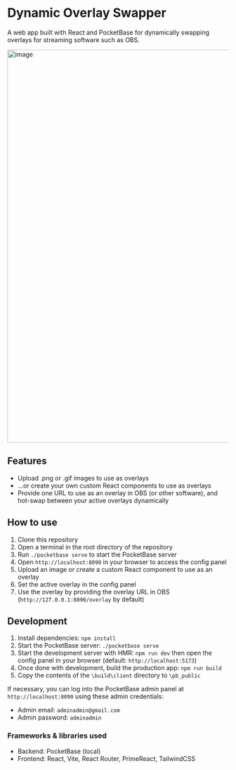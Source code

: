 # Dynamic Overlay Swapper

A web app built with React and PocketBase for dynamically swapping overlays for streaming software such as OBS.

<img width="1919" height="895" alt="image" src="https://github.com/user-attachments/assets/3a429770-cea2-4844-8326-b8f5592c7a6a" />


## Features

- Upload .png or .gif images to use as overlays
- ...or create your own custom React components to use as overlays
- Provide one URL to use as an overlay in OBS (or other software), and hot-swap between your active overlays dynamically

## How to use

1. Clone this repository
2. Open a terminal in the root directory of the repository
3. Run `./pocketbase serve` to start the PocketBase server
4. Open `http://localhost:8090` in your browser to access the config panel
5. Upload an image or create a custom React component to use as an overlay
6. Set the active overlay in the config panel
7. Use the overlay by providing the overlay URL in OBS (`http://127.0.0.1:8090/overlay` by default)

## Development

1. Install dependencies: `npm install`
2. Start the PocketBase server: `./pocketbase serve`
3. Start the development server with HMR: `npm run dev` then open the config panel in your browser (default: `http://localhost:5173`)
4. Once done with development, build the production app: `npm run build`
5. Copy the contents of the `\build\client` directory to `\pb_public`

If necessary, you can log into the PocketBase admin panel at `http://localhost:8090` using these admin credentials:
- Admin email: `adminadmin@gmail.com`
- Admin password: `adminadmin`

### Frameworks & libraries used

- Backend: PocketBase (local)
- Frontend: React, Vite, React Router, PrimeReact, TailwindCSS
